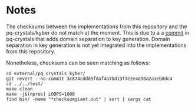 # Notes

The checksums between the implementations from this repository and the pq-crystals/kyber do not match at the moment. This is due to a a [commit](https://github.com/pq-crystals/kyber/commit/3c874cddd5fdaf4a7bd13f7e2e4d98a2a1eb8dc4) in pq-crystals that adds domain separation to key generation. Domain separation in key generation is not yet integrated into the implementations from this repository.

Nonetheless, checksums can be seen matching as follows:
```
cd external/pq_crystals_kyber/
git revert --no-commit 3c874cddd5fdaf4a7bd13f7e2e4d98a2a1eb8dc4
cd ../../test/
make clean
make -j$(nproc) LOOPS=1000
find bin/ -name "*checksumgiant.out" | sort | xargs cat
```


